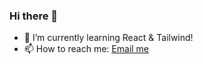 ### Hi there 👋

- 🌱 I’m currently learning React & Tailwind!
- 📫 How to reach me: [Email me](mailto:avrajs.dev@gmail.com)
